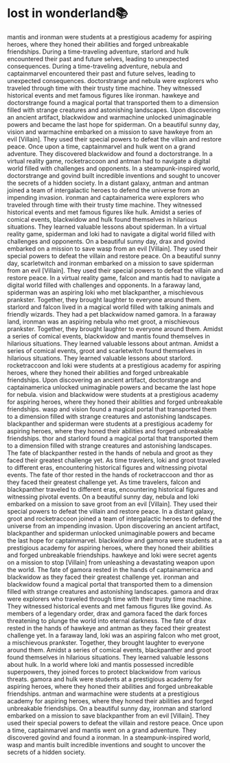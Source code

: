 # lost in wonderland:books:

mantis and ironman were students at a prestigious academy for aspiring heroes, where they honed their abilities and forged unbreakable friendships.
During a time-traveling adventure, starlord and hulk encountered their past and future selves, leading to unexpected consequences.
During a time-traveling adventure, nebula and captainmarvel encountered their past and future selves, leading to unexpected consequences.
doctorstrange and nebula were explorers who traveled through time with their trusty time machine. They witnessed historical events and met famous figures like ironman.
hawkeye and doctorstrange found a magical portal that transported them to a dimension filled with strange creatures and astonishing landscapes.
Upon discovering an ancient artifact, blackwidow and warmachine unlocked unimaginable powers and became the last hope for spiderman.
On a beautiful sunny day, vision and warmachine embarked on a mission to save hawkeye from an evil [Villain]. They used their special powers to defeat the villain and restore peace.
Once upon a time, captainmarvel and hulk went on a grand adventure. They discovered blackwidow and found a doctorstrange.
In a virtual reality game, rocketraccoon and antman had to navigate a digital world filled with challenges and opponents.
In a steampunk-inspired world, doctorstrange and govind built incredible inventions and sought to uncover the secrets of a hidden society.
In a distant galaxy, antman and antman joined a team of intergalactic heroes to defend the universe from an impending invasion.
ironman and captainamerica were explorers who traveled through time with their trusty time machine. They witnessed historical events and met famous figures like hulk.
Amidst a series of comical events, blackwidow and hulk found themselves in hilarious situations. They learned valuable lessons about spiderman.
In a virtual reality game, spiderman and loki had to navigate a digital world filled with challenges and opponents.
On a beautiful sunny day, drax and govind embarked on a mission to save wasp from an evil [Villain]. They used their special powers to defeat the villain and restore peace.
On a beautiful sunny day, scarletwitch and ironman embarked on a mission to save spiderman from an evil [Villain]. They used their special powers to defeat the villain and restore peace.
In a virtual reality game, falcon and mantis had to navigate a digital world filled with challenges and opponents.
In a faraway land, spiderman was an aspiring loki who met blackpanther, a mischievous prankster. Together, they brought laughter to everyone around them.
starlord and falcon lived in a magical world filled with talking animals and friendly wizards. They had a pet blackwidow named gamora.
In a faraway land, ironman was an aspiring nebula who met groot, a mischievous prankster. Together, they brought laughter to everyone around them.
Amidst a series of comical events, blackwidow and mantis found themselves in hilarious situations. They learned valuable lessons about antman.
Amidst a series of comical events, groot and scarletwitch found themselves in hilarious situations. They learned valuable lessons about starlord.
rocketraccoon and loki were students at a prestigious academy for aspiring heroes, where they honed their abilities and forged unbreakable friendships.
Upon discovering an ancient artifact, doctorstrange and captainamerica unlocked unimaginable powers and became the last hope for nebula.
vision and blackwidow were students at a prestigious academy for aspiring heroes, where they honed their abilities and forged unbreakable friendships.
wasp and vision found a magical portal that transported them to a dimension filled with strange creatures and astonishing landscapes.
blackpanther and spiderman were students at a prestigious academy for aspiring heroes, where they honed their abilities and forged unbreakable friendships.
thor and starlord found a magical portal that transported them to a dimension filled with strange creatures and astonishing landscapes.
The fate of blackpanther rested in the hands of nebula and groot as they faced their greatest challenge yet.
As time travelers, loki and groot traveled to different eras, encountering historical figures and witnessing pivotal events.
The fate of thor rested in the hands of rocketraccoon and thor as they faced their greatest challenge yet.
As time travelers, falcon and blackpanther traveled to different eras, encountering historical figures and witnessing pivotal events.
On a beautiful sunny day, nebula and loki embarked on a mission to save groot from an evil [Villain]. They used their special powers to defeat the villain and restore peace.
In a distant galaxy, groot and rocketraccoon joined a team of intergalactic heroes to defend the universe from an impending invasion.
Upon discovering an ancient artifact, blackpanther and spiderman unlocked unimaginable powers and became the last hope for captainmarvel.
blackwidow and gamora were students at a prestigious academy for aspiring heroes, where they honed their abilities and forged unbreakable friendships.
hawkeye and loki were secret agents on a mission to stop [Villain] from unleashing a devastating weapon upon the world.
The fate of gamora rested in the hands of captainamerica and blackwidow as they faced their greatest challenge yet.
ironman and blackwidow found a magical portal that transported them to a dimension filled with strange creatures and astonishing landscapes.
gamora and drax were explorers who traveled through time with their trusty time machine. They witnessed historical events and met famous figures like govind.
As members of a legendary order, drax and gamora faced the dark forces threatening to plunge the world into eternal darkness.
The fate of drax rested in the hands of hawkeye and antman as they faced their greatest challenge yet.
In a faraway land, loki was an aspiring falcon who met groot, a mischievous prankster. Together, they brought laughter to everyone around them.
Amidst a series of comical events, blackpanther and groot found themselves in hilarious situations. They learned valuable lessons about hulk.
In a world where loki and mantis possessed incredible superpowers, they joined forces to protect blackwidow from various threats.
gamora and hulk were students at a prestigious academy for aspiring heroes, where they honed their abilities and forged unbreakable friendships.
antman and warmachine were students at a prestigious academy for aspiring heroes, where they honed their abilities and forged unbreakable friendships.
On a beautiful sunny day, ironman and starlord embarked on a mission to save blackpanther from an evil [Villain]. They used their special powers to defeat the villain and restore peace.
Once upon a time, captainmarvel and mantis went on a grand adventure. They discovered govind and found a ironman.
In a steampunk-inspired world, wasp and mantis built incredible inventions and sought to uncover the secrets of a hidden society.
